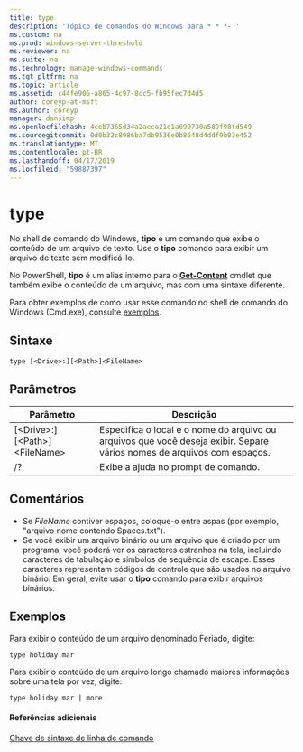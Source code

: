 ```yaml
---
title: type
description: 'Tópico de comandos do Windows para * * *- '
ms.custom: na
ms.prod: windows-server-threshold
ms.reviewer: na
ms.suite: na
ms.technology: manage-windows-commands
ms.tgt_pltfrm: na
ms.topic: article
ms.assetid: c44fe905-a865-4c97-8cc5-fb95fec7d4d5
author: coreyp-at-msft
ms.author: coreyp
manager: dansimp
ms.openlocfilehash: 4ceb7365d34a2aeca21d1a699730a589f98fd549
ms.sourcegitcommit: 0d0b32c8986ba7db9536e0b8648d4ddf9b03e452
ms.translationtype: MT
ms.contentlocale: pt-BR
ms.lasthandoff: 04/17/2019
ms.locfileid: "59887397"
---
```

# <a name="type"></a>type


No shell de comando do Windows, **tipo** é um comando que exibe o conteúdo de um arquivo de texto. Use o **tipo** comando para exibir um arquivo de texto sem modificá-lo.


No PowerShell, **tipo** é um alias interno para o **[Get-Content](https://docs.microsoft.com/powershell/module/microsoft.powershell.management/get-content)** cmdlet que também exibe o conteúdo de um arquivo, mas com uma sintaxe diferente.


Para obter exemplos de como usar esse comando no shell de comando do Windows (Cmd.exe), consulte [exemplos](#BKMK_examples).

## <a name="syntax"></a>Sintaxe

```
type [<Drive>:][<Path>]<FileName>
```

## <a name="parameters"></a>Parâmetros

|Parâmetro|Descrição|
|---------|-----------|
|[\<Drive>:][\<Path>]\<FileName>|Especifica o local e o nome do arquivo ou arquivos que você deseja exibir. Separe vários nomes de arquivos com espaços.|
|/?|Exibe a ajuda no prompt de comando.|

## <a name="remarks"></a>Comentários

-   Se *FileName* contiver espaços, coloque-o entre aspas (por exemplo, "arquivo nome contendo Spaces.txt").
-   Se você exibir um arquivo binário ou um arquivo que é criado por um programa, você poderá ver os caracteres estranhos na tela, incluindo caracteres de tabulação e símbolos de sequência de escape. Esses caracteres representam códigos de controle que são usados no arquivo binário. Em geral, evite usar o **tipo** comando para exibir arquivos binários.

## <a name="BKMK_examples"></a>Exemplos

Para exibir o conteúdo de um arquivo denominado Feriado, digite:
```
type holiday.mar 
```
Para exibir o conteúdo de um arquivo longo chamado maiores informações sobre uma tela por vez, digite:
```
type holiday.mar | more 
```

#### <a name="additional-references"></a>Referências adicionais

[Chave de sintaxe de linha de comando](command-line-syntax-key.md)
